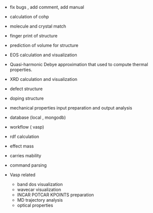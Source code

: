 * fix bugs , add comment, add manual
* calculation of cohp
* molecule and crystal match
* finger print of structure
* prediction of volume for structure 
* EOS calculation and visualization
* Quasi-harmonic Debye approximation that  used to compute thermal properties.
* XRD calculation and  visualization 
* defect structure 
* doping structure
* mechanical properties input preparation and output analysis
* database (local , mongodb)
* workflow ( vasp)
* rdf calculation
* effect mass
* carries mability 
* command parsing

* Vasp related
   - band dos visualization
   - wavecar visualization
   - INCAR POTCAR KPOINTS  preparation
   - MD trajectory analysis
   - optical properties

